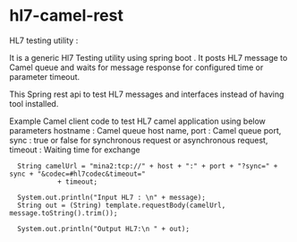 # hl7-camel-rest

HL7 testing utility :

It is a generic Hl7 Testing utility using spring boot . It posts HL7 message to Camel queue and waits for message response for configured time or parameter timeout.

This Spring rest api to test HL7 messages and interfaces instead of having tool installed.
    
Example Camel client code to test HL7 camel application using below parameters 
        hostname : Camel queue host name,
        port : Camel queue port,
        sync : true or false for synchronous request or asynchronous request,
        timeout : Waiting time for exchange 
   

      String camelUrl = "mina2:tcp://" + host + ":" + port + "?sync=" + sync + "&codec=#hl7codec&timeout="
                + timeout;

      System.out.println("Input HL7 : \n" + message);
      String out = (String) template.requestBody(camelUrl, message.toString().trim());

      System.out.println("Output HL7:\n " + out);
